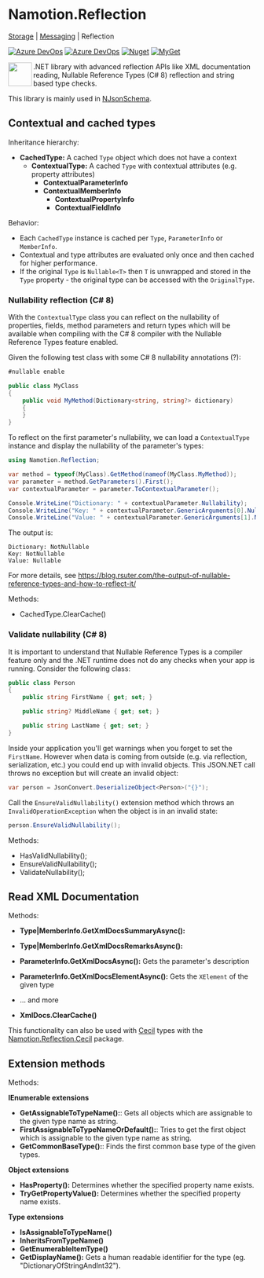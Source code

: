 # Namotion.Reflection

[Storage](https://github.com/RicoSuter/Namotion.Storage) | [Messaging](https://github.com/RicoSuter/Namotion.Messaging) | Reflection

[![Azure DevOps](https://img.shields.io/azure-devops/build/rsuter/Namotion/16/master.svg)](https://dev.azure.com/rsuter/Namotion/_build?definitionId=16)
[![Azure DevOps](https://img.shields.io/azure-devops/coverage/rsuter/Namotion/16/master.svg)](https://dev.azure.com/rsuter/Namotion/_build?definitionId=16)
[![Nuget](https://img.shields.io/nuget/v/Namotion.Reflection.svg)](https://www.nuget.org/packages/Namotion.Reflection/)
[![MyGet](https://img.shields.io/myget/namotion-reflection/v/Namotion.Reflection.svg?label=preview%20nuget)](https://www.myget.org/feed/Packages/namotion-reflection)

<img align="left" src="https://raw.githubusercontent.com/RicoSuter/Namotion.Reflection/master/assets/Icon.png" width="48px" height="48px">

.NET library with advanced reflection APIs like XML documentation reading, Nullable Reference Types (C# 8) reflection and string based type checks.

This library is mainly used in [NJsonSchema](https://github.com/RicoSuter/NJsonSchema).

## Contextual and cached types

Inheritance hierarchy: 

- **CachedType:** A cached `Type` object which does not have a context
    - **ContextualType:** A cached `Type` with contextual attributes (e.g. property attributes)
	    - **ContextualParameterInfo**
	    - **ContextualMemberInfo**
		    - **ContextualPropertyInfo**
			- **ContextualFieldInfo**

Behavior: 

- Each `CachedType` instance is cached per `Type`, `ParameterInfo` or `MemberInfo`.
- Contextual and type attributes are evaluated only once and then cached for higher performance.
- If the original `Type` is `Nullable<T>` then `T` is unwrapped and stored in the `Type` property - the original type can be accessed with the `OriginalType`.

### Nullability reflection (C# 8)

With the `ContextualType` class you can reflect on the nullability of properties, fields, method parameters and return types which will be available when compiling with the C# 8 compiler with the Nullable Reference Types feature enabled. 

Given the following test class with some C# 8 nullability annotations (?):

```csharp
#nullable enable

public class MyClass
{
    public void MyMethod(Dictionary<string, string?> dictionary)
    {
    }
}
```

To reflect on the first parameter's nullability, we can load a `ContextualType` instance and display the nullability of the parameter's types:

```csharp
using Namotion.Reflection;

var method = typeof(MyClass).GetMethod(nameof(MyClass.MyMethod));
var parameter = method.GetParameters().First();
var contextualParameter = parameter.ToContextualParameter();

Console.WriteLine("Dictionary: " + contextualParameter.Nullability);
Console.WriteLine("Key: " + contextualParameter.GenericArguments[0].Nullability);
Console.WriteLine("Value: " + contextualParameter.GenericArguments[1].Nullability);
```

The output is: 

```
Dictionary: NotNullable
Key: NotNullable
Value: Nullable
```

For more details, see https://blog.rsuter.com/the-output-of-nullable-reference-types-and-how-to-reflect-it/

Methods: 

- CachedType.ClearCache()

### Validate nullability (C# 8)

It is important to understand that Nullable Reference Types is a compiler feature only and the .NET runtime does not do any checks when your app is running. Consider the following class: 

```csharp
public class Person
{
    public string FirstName { get; set; }

    public string? MiddleName { get; set; }

    public string LastName { get; set; }
}
```

Inside your application you'll get warnings when you forget to set the `FirstName`. However when data is coming from outside (e.g. via reflection, serialization, etc.) you could end up with invalid objects. This JSON.NET call throws no exception but will create an invalid object:

```csharp
var person = JsonConvert.DeserializeObject<Person>("{}");
```

Call the `EnsureValidNullability()` extension method which throws an `InvalidOperationException` when the object is in an invalid state:

```csharp
person.EnsureValidNullability();
```

Methods: 

- HasValidNullability();
- EnsureValidNullability();
- ValidateNullability();

## Read XML Documentation

Methods: 

- **Type|MemberInfo.GetXmlDocsSummaryAsync():**
- **Type|MemberInfo.GetXmlDocsRemarksAsync():**
- **ParameterInfo.GetXmlDocsAsync():** Gets the parameter's description
- **ParameterInfo.GetXmlDocsElementAsync():** Gets the `XElement` of the given type
- ... and more

- **XmlDocs.ClearCache()**

This functionality can also be used with [Cecil](https://github.com/jbevain/cecil) types with the [Namotion.Reflection.Cecil](https://www.nuget.org/packages/Namotion.Reflection.Cecil/) package.

## Extension methods

Methods: 

**IEnumerable extensions**

- **GetAssignableToTypeName():**: Gets all objects which are assignable to the given type name as string.
- **FirstAssignableToTypeNameOrDefault():**: Tries to get the first object which is assignable to the given type name as string.
- **GetCommonBaseType():**: Finds the first common base type of the given types.

**Object extensions**

- **HasProperty():** Determines whether the specified property name exists.
- **TryGetPropertyValue():** Determines whether the specified property name exists.

**Type extensions**

- **IsAssignableToTypeName()**
- **InheritsFromTypeName()**
- **GetEnumerableItemType()** 
- **GetDisplayName():** Gets a human readable identifier for the type (eg. "DictionaryOfStringAndInt32").
